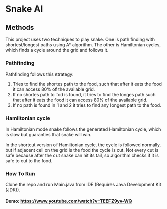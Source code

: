 # Snake AI

## Methods
This project uses two techniques to play snake. 
One is path finding with shortest/longest paths using A* algorithm. 
The other is Hamiltonian cycles, which finds a cycle around the grid and follows it. 

### Pathfinding
Pathfinding follows this strategy:
1. Tries to find the shortes path to the food, such that after it eats the food it can access 80% of the available grid.
2. If no shortes path to fod is found, it tries to find the longes path such that after it eats the food it can access 80% of the available grid.
3. If no path is found in 1 and 2 it tries to find any longest path to the food.

### Hamiltonian cycle
In Hamiltonian mode snake follows the generated Hamiltonian cycle, which is slow but guaranties that snake will win.

In the shortcut version of Hamiltonian cycle, the cycle is followed normally, but if adjacent cell on the grid is the food the cycle is cut. 
Not every cut is safe because after the cut snake can hit its tail, so algorithm checks if it is safe to cut to the food.  

### How To Run
Clone the repo and run Main.java from IDE (Requires Java Development Kit (JDK)).

#### Demo: https://www.youtube.com/watch?v=TEEFZ9yv-WQ
